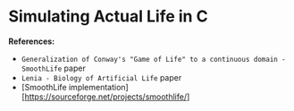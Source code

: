 
# Simulating Actual Life in C

__References:__

- `Generalization of Conway's "Game of Life" to a continuous domain - SmoothLife` paper
- `Lenia - Biology of Artificial Life` paper
- [SmoothLife implementation][https://sourceforge.net/projects/smoothlife/]

